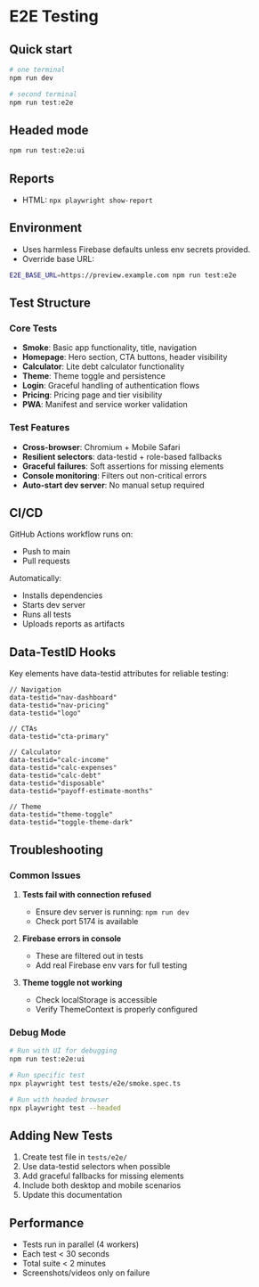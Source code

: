 # E2E Testing

## Quick start

```bash
# one terminal
npm run dev

# second terminal
npm run test:e2e
```

## Headed mode

```bash
npm run test:e2e:ui
```

## Reports

* HTML: `npx playwright show-report`

## Environment

* Uses harmless Firebase defaults unless env secrets provided.
* Override base URL:

```bash
E2E_BASE_URL=https://preview.example.com npm run test:e2e
```

## Test Structure

### Core Tests
- **Smoke**: Basic app functionality, title, navigation
- **Homepage**: Hero section, CTA buttons, header visibility
- **Calculator**: Lite debt calculator functionality
- **Theme**: Theme toggle and persistence
- **Login**: Graceful handling of authentication flows
- **Pricing**: Pricing page and tier visibility
- **PWA**: Manifest and service worker validation

### Test Features
- **Cross-browser**: Chromium + Mobile Safari
- **Resilient selectors**: data-testid + role-based fallbacks
- **Graceful failures**: Soft assertions for missing elements
- **Console monitoring**: Filters out non-critical errors
- **Auto-start dev server**: No manual setup required

## CI/CD

GitHub Actions workflow runs on:
- Push to main
- Pull requests

Automatically:
- Installs dependencies
- Starts dev server
- Runs all tests
- Uploads reports as artifacts

## Data-TestID Hooks

Key elements have data-testid attributes for reliable testing:

```tsx
// Navigation
data-testid="nav-dashboard"
data-testid="nav-pricing"
data-testid="logo"

// CTAs
data-testid="cta-primary"

// Calculator
data-testid="calc-income"
data-testid="calc-expenses"
data-testid="calc-debt"
data-testid="disposable"
data-testid="payoff-estimate-months"

// Theme
data-testid="theme-toggle"
data-testid="toggle-theme-dark"
```

## Troubleshooting

### Common Issues

1. **Tests fail with connection refused**
   - Ensure dev server is running: `npm run dev`
   - Check port 5174 is available

2. **Firebase errors in console**
   - These are filtered out in tests
   - Add real Firebase env vars for full testing

3. **Theme toggle not working**
   - Check localStorage is accessible
   - Verify ThemeContext is properly configured

### Debug Mode

```bash
# Run with UI for debugging
npm run test:e2e:ui

# Run specific test
npx playwright test tests/e2e/smoke.spec.ts

# Run with headed browser
npx playwright test --headed
```

## Adding New Tests

1. Create test file in `tests/e2e/`
2. Use data-testid selectors when possible
3. Add graceful fallbacks for missing elements
4. Include both desktop and mobile scenarios
5. Update this documentation

## Performance

- Tests run in parallel (4 workers)
- Each test < 30 seconds
- Total suite < 2 minutes
- Screenshots/videos only on failure
